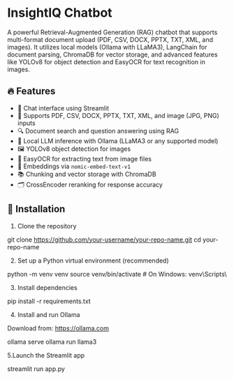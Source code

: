 # InsightIQ Chatbot

A powerful Retrieval-Augmented Generation (RAG) chatbot that supports multi-format document upload (PDF, CSV, DOCX, PPTX, TXT, XML, and images). It utilizes local models (Ollama with LLaMA3), LangChain for document parsing, ChromaDB for vector storage, and advanced features like YOLOv8 for object detection and EasyOCR for text recognition in images.

## 🔥 Features

- 💬 Chat interface using Streamlit
- 📄 Supports PDF, CSV, DOCX, PPTX, TXT, XML, and image (JPG, PNG) inputs
- 🔍 Document search and question answering using RAG
- 🧠 Local LLM inference with Ollama (LLaMA3 or any supported model)
- 🖼️ YOLOv8 object detection for images
- 🔡 EasyOCR for extracting text from image files
- 🧠 Embeddings via `nomic-embed-text-v1`
- 📚 Chunking and vector storage with ChromaDB
- 🗂️ CrossEncoder reranking for response accuracy

## 🚀 Installation

1. Clone the repository
   
git clone https://github.com/your-username/your-repo-name.git
cd your-repo-name

2. Set up a Python virtual environment (recommended)

python -m venv venv
source venv/bin/activate   # On Windows: venv\Scripts\

3. Install dependencies

pip install -r requirements.txt

4. Install and run Ollama

Download from: https://ollama.com

ollama serve
ollama run llama3

5.Launch the Streamlit app

streamlit run app.py
